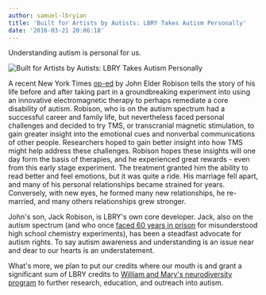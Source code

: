 ```yaml
---
author: samuel-lbryian
title: 'Built for Artists by Autists: LBRY Takes Autism Personally'
date: '2016-03-21 20:06:18'
---
```


Understanding autism is personal for us.

![Built for Artists by Autists: LBRY Takes Autism Personally](https://spee.ch/@move:b/gDip22e.jpg)

A recent New York Times [op-ed](https://well.blogs.nytimes.com/2016/03/18/an-experimental-autism-treatment-cost-me-my-marriage) by John Elder Robison tells the story of his life before and after taking part in a groundbreaking experiment into using an innovative electromagnetic therapy to perhaps remediate a core disability of autism. Robison, who is on the autism spectrum had a successful career and family life, but nevertheless faced personal challenges and decided to try TMS, or transcranial magnetic stimulation, to gain greater insight into the emotional cues and nonverbal communications of other people. Researchers hoped to gain better insight into how TMS might help address these challenges. Robison hopes these insights will one day form the basis of therapies, and he experienced great rewards - even from this early stage experiment. The treatment granted him the ability to read better and feel emotions, but it was quite a ride. His marriage fell apart, and many of his personal relationships became strained for years. Conversely, with new eyes, he formed many new relationships, he re-married, and many others relationships grew stronger.

John's son, Jack Robison, is LBRY's own core developer. Jack, also on the autism spectrum (and who once [faced 60 years in prison](/new/jack-robison-escaped-60-years-in-prison-now-hes-revolutionizing-the-internet) for misunderstood high school chemistry experiments), has been a steadfast advocate for autism rights. To say autism awareness and understanding is an issue near and dear to our hearts is an understatement.

What's more, we plan to put our credits where our mouth is and grant a significant sum of LBRY credits to [William and Mary's neurodiversity program](https://www.wm.edu/sites/neurodiversity) to further research, education, and outreach into autism.
